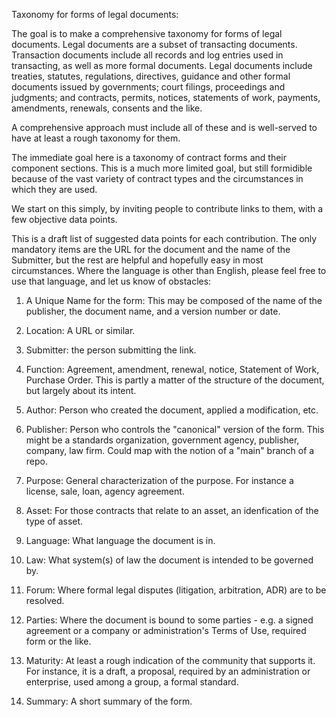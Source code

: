 Taxonomy for forms of legal documents:

The goal is to make a comprehensive taxonomy for forms of legal documents.  Legal documents are a subset of transacting documents.  Transaction documents include all records and log entries used in transacting, as well as more formal documents. Legal documents include treaties, statutes, regulations, directives, guidance and other formal documents issued by governments; court filings, proceedings and judgments; and contracts, permits, notices, statements of work, payments, amendments, renewals, consents and the like.

A comprehensive approach must include all of these and is well-served to have at least a rough taxonomy for them. 

The immediate goal here is a taxonomy of contract forms and their component sections.  This is a much more limited goal, but still formidible because of the vast variety of contract types and the circumstances in which they are used.  

We start on this simply, by inviting people to contribute links to them, with a few objective data points. 

This is a draft list of suggested data points for each contribution.  The only mandatory items are the URL for the document and the name of the Submitter, but the rest are helpful and hopefully easy in most circumstances.  Where the language is other than English, please feel free to use that language, and let us know of obstacles:

1. A Unique Name for the form:  This may be composed of the name of the publisher, the document name, and a version number or date.

1. Location:  A URL or similar.

1. Submitter: the person submitting the link.

1.  Function: Agreement, amendment, renewal, notice, Statement of Work, Purchase Order.  This is partly a matter of the structure of the document, but largely about its intent.

1.  Author: Person who created the document, applied a modification, etc.

1.  Publisher:  Person who controls the "canonical" version of the form.  This might be a standards organization, government agency, publisher, company, law firm.  Could map with the notion of a "main" branch of a repo.

1.  Purpose:  General characterization of the purpose.  For instance a license, sale, loan, agency agreement.

1. Asset: For those contracts that relate to an asset, an idenfication of the type of asset.  

1.  Language: What language the document is in.

1.  Law:  What system(s) of law the document is intended to be governed by. 

1.  Forum:  Where formal legal disputes (litigation, arbitration, ADR) are to be resolved.

1.  Parties:  Where the document is bound to some parties - e.g. a signed agreement or a company or administration's Terms of Use, required form or the like.

1.  Maturity:  At least a rough indication of the community that supports it.  For instance, it is a draft, a proposal, required by an administration or enterprise, used among a group, a formal standard.

1.  Summary:  A short summary of the form.

